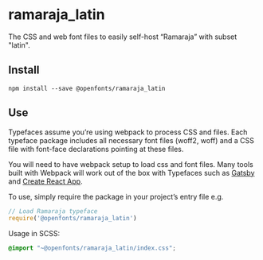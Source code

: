 
# ramaraja_latin

The CSS and web font files to easily self-host “Ramaraja” with subset "latin".

## Install

`npm install --save @openfonts/ramaraja_latin`

## Use

Typefaces assume you’re using webpack to process CSS and files. Each typeface
package includes all necessary font files (woff2, woff) and a CSS file with
font-face declarations pointing at these files.

You will need to have webpack setup to load css and font files. Many tools built
with Webpack will work out of the box with Typefaces such as [Gatsby](https://github.com/gatsbyjs/gatsby)
and [Create React App](https://github.com/facebookincubator/create-react-app).

To use, simply require the package in your project’s entry file e.g.

```javascript
// Load Ramaraja typeface
require('@openfonts/ramaraja_latin')
```

Usage in SCSS:
```scss
@import "~@openfonts/ramaraja_latin/index.css";
```
